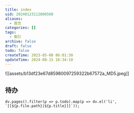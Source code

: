 ```yaml
---
title: index
uid: 20240123112806560
aliases:
  - 首页
categories: []
tags:
  - 索引
archive: false
draft: false
todo: false
createTime: 2023-05-08 06:01:30
updateTime: 2024-08-15 18:34:10
---
```


![[assets/b13df23e67d85980097259322b67572a_MD5.jpeg]]

## 待办

```dataviewjs
dv.pages().filter(p => p.todo).map(p => dv.el('li', `[[${p.file.path}|${p.title}]]`));
```
